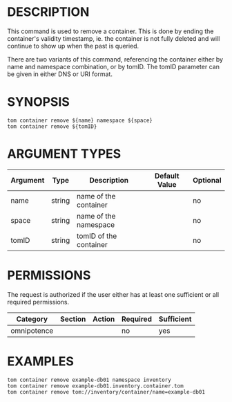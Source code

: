 # DESCRIPTION

This command is used to remove a container. This is done by
ending the container's validity timestamp, ie. the container is
not fully deleted and will continue to show up when the past
is queried.

There are two variants of this command, referencing the container either
by name and namespace combination, or by tomID.
The tomID parameter can be given in either DNS or URI format.

# SYNOPSIS

```
tom container remove ${name} namespace ${space}
tom container remove ${tomID}
```

# ARGUMENT TYPES

Argument | Type | Description | Default Value | Optional
 ------- | ---- | ----------- | ------------- | --------
name | string | name of the container | | no
space | string | name of the namespace | | no
tomID | string | tomID of the container | | no

# PERMISSIONS

The request is authorized if the user either has at least one
sufficient or all required permissions.

Category | Section | Action | Required | Sufficient
 ------- | ------- | ------ | -------- | ----------
omnipotence | | | no | yes

# EXAMPLES

```
tom container remove example-db01 namespace inventory
tom container remove example-db01.inventory.container.tom
tom container remove tom://inventory/container/name=example-db01
```
